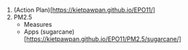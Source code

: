 1. (Action Plan)[https://kietpawpan.github.io/EPO11/]
2. PM2.5
   - Measures
   - Apps (sugarcane)[https://kietpawpan.github.io/EPO11/PM2.5/sugarcane/]
     
